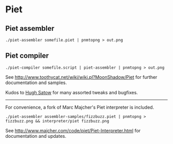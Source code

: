 Piet
====

Piet assembler
--------------

    ./piet-assembler somefile.piet | pnmtopng > out.png

Piet compiler
-------------

    ./piet-compiler somefile.script | piet-assembler | pnmtopng > out.png

See http://www.toothycat.net/wiki/wiki.pl?MoonShadow/Piet for further documentation and samples.   
   
Kudos to [Hugh Satow](http://freespace.virgin.net/hugh.satow/midp/) for many assorted tweaks and bugfixes.

---

For convenience, a fork of Marc Majcher's Piet interpreter is included. 

    ./piet-assembler assembler-samples/fizzbuzz.piet | pnmtopng > fizzbuzz.png && interpreter/piet fizzbuzz.png

See http://www.majcher.com/code/piet/Piet-Interpreter.html for documentation and updates.
